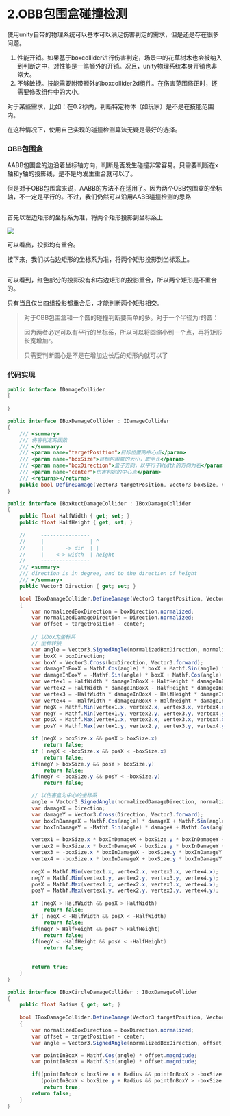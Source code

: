# 2.OBB包围盒碰撞检测

使用unity自带的物理系统可以基本可以满足伤害判定的需求，但是还是存在很多问题。

1. 性能开销。如果基于boxcollider进行伤害判定，场景中的花草树木也会被纳入到判断之中，对性能是一笔额外的开销。况且，unity物理系统本身开销也非常大。
2. 不够敏捷。技能需要附带额外的boxcollider2d组件。在伤害范围修正时，还需要修改组件中的大小。

对于某些需求，比如：在0.2秒内，判断特定物体（如玩家）是不是在技能范围内。

在这种情况下，使用自己实现的碰撞检测算法无疑是最好的选择。

### OBB包围盒

AABB包围盒的边沿着坐标轴方向，判断是否发生碰撞非常容易。只需要判断在x轴和y轴的投影线，是不是均发生重合就可以了。

但是对于OBB包围盒来说，AABB的方法不在适用了。因为两个OBB包围盒的坐标轴，不一定是平行的。不过，我们仍然可以沿用AABB碰撞检测的思路

<figure><img src="../.gitbook/assets/image (1).png" alt=""><figcaption></figcaption></figure>

首先以左边矩形的坐标系为准，将两个矩形投影到坐标系上

![](<../.gitbook/assets/image (17).png>)

可以看出，投影均有重合。

接下来，我们以右边矩形的坐标系为准，将两个矩形投影到坐标系上。

<figure><img src="../.gitbook/assets/image.png" alt=""><figcaption></figcaption></figure>

可以看到，红色部分的投影没有和右边矩形的投影重合，所以两个矩形是不重合的。

只有当且仅当四组投影都重合后，才能判断两个矩形相交。

> 对于OBB包围盒和一个圆的碰撞判断要简单的多。对于一个半径为r的圆：
>
> 因为两者必定可以有平行的坐标系，所以可以将圆缩小到一个点，再将矩形长宽增加r。
>
> 只需要判断圆心是不是在增加边长后的矩形内就可以了

### 代码实现

```csharp
public interface IDamageCollider
{
    
}

public interface IBoxDamageCollider : IDamageCollider
{
    /// <summary>
    /// 伤害判定的函数
    /// </summary>
    /// <param name="targetPosition">目标位置的中心点</param>
    /// <param name="boxSize">目标包围盒的大小，取半长</param>
    /// <param name="boxDirection">盒子方向，以平行于Width的方向为右</param>
    /// <param name="center">伤害判定的中心点</param>
    /// <returns></returns>
    public bool DefineDamage(Vector3 targetPosition, Vector3 boxSize, Vector3 boxDirection, Vector3 center);
}

public interface IBoxRectDamageCollider : IBoxDamageCollider
{
    public float HalfWidth { get; set; }
    public float HalfHeight { get; set; }
    
    //     ----------------
    //     |               | ^
    //     |       -> dir  | |
    //     |    <-> width  | height   
    //     ----------------
    /// <summary>
    /// direction is in degree, and to the direction of height
    /// </summary>
    public Vector3 Direction { get; set; }

    bool IBoxDamageCollider.DefineDamage(Vector3 targetPosition, Vector3 boxSize, Vector3 boxDirection, Vector3 center)
    {
        var normalizedBoxDirection = boxDirection.normalized;
        var normalizedDamageDirection = Direction.normalized;
        var offset = targetPosition - center;
        
        // 以box为坐标系
        // 坐标转换
        var angle = Vector3.SignedAngle(normalizedBoxDirection, normalizedDamageDirection, Vector3.forward);
        var boxX = boxDirection;
        var boxY = Vector3.Cross(boxDirection, Vector3.forward);
        var damageInBoxX = Mathf.Cos(angle) * boxX + Mathf.Sin(angle) * boxY;
        var damageInBoxY = -Mathf.Sin(angle) * boxX + Mathf.Cos(angle) * boxY;
        var vertex1 = HalfWidth * damageInBoxX + HalfHeight * damageInBoxY - offset;
        var vertex2 = HalfWidth * damageInBoxX - HalfHeight * damageInBoxY - offset;
        var vertex3 = -HalfWidth * damageInBoxX - HalfHeight * damageInBoxY - offset;
        var vertex4 = -HalfWidth * damageInBoxX + HalfHeight * damageInBoxY - offset;
        var negX = Mathf.Min(vertex1.x, vertex2.x, vertex3.x, vertex4.x);
        var negY = Mathf.Min(vertex1.y, vertex2.y, vertex3.y, vertex4.y);
        var posX = Mathf.Max(vertex1.x, vertex2.x, vertex3.x, vertex4.x);
        var posY = Mathf.Max(vertex1.y, vertex2.y, vertex3.y, vertex4.y);

        if (negX > boxSize.x && posX > boxSize.x)
            return false;
        if ( negX < -boxSize.x && posX < -boxSize.x)
            return false;
        if(negY > boxSize.y && posY > boxSize.y)
            return false;
        if(negY < -boxSize.y && posY < -boxSize.y)
            return false;

        // 以伤害盒为中心的坐标系
        angle = Vector3.SignedAngle(normalizedDamageDirection, normalizedBoxDirection, Vector3.forward);
        var damageX = Direction;
        var damageY = Vector3.Cross(Direction, Vector3.forward);
        var boxInDamageX = Mathf.Cos(angle) * damageX + Mathf.Sin(angle) * damageY;
        var boxInDamageY = -Mathf.Sin(angle) * damageX + Mathf.Cos(angle) * damageY;

        vertex1 = boxSize.x * boxInDamageX + boxSize.y * boxInDamageY + offset;
        vertex2 = boxSize.x * boxInDamageX - boxSize.y * boxInDamageY + offset;
        vertex3 = -boxSize.x * boxInDamageX - boxSize.y * boxInDamageY + offset;
        vertex4 = -boxSize.x * boxInDamageX + boxSize.y * boxInDamageY + offset;
        
        negX = Mathf.Min(vertex1.x, vertex2.x, vertex3.x, vertex4.x);
        negY = Mathf.Min(vertex1.y, vertex2.y, vertex3.y, vertex4.y);
        posX = Mathf.Max(vertex1.x, vertex2.x, vertex3.x, vertex4.x);
        posY = Mathf.Max(vertex1.y, vertex2.y, vertex3.y, vertex4.y);
        
        if (negX > HalfWidth && posX > HalfWidth)
            return false;
        if ( negX < -HalfWidth && posX < -HalfWidth)
            return false;
        if(negY > HalfHeight && posY > HalfHeight)
            return false;
        if(negY < -HalfHeight && posY < -HalfHeight)
            return false;
        

        return true;
    }
}
```

```csharp
public interface IBoxCircleDamageCollider : IBoxDamageCollider
{
    public float Radius { get; set; }
    
    bool IBoxDamageCollider.DefineDamage(Vector3 targetPosition, Vector3 boxSize, Vector3 boxDirection, Vector3 center)
    {
        var normalizedBoxDirection = boxDirection.normalized;
        var offset = targetPosition - center;
        var angle = Vector3.SignedAngle(normalizedBoxDirection, offset,Vector3.forward);

        var pointInBoxX = Mathf.Cos(angle) * offset.magnitude;
        var pointInBoxY = Mathf.Sin(angle) * offset.magnitude;
        
        if((pointInBoxX < boxSize.x + Radius && pointInBoxX > -boxSize.x - Radius) &&
           (pointInBoxY < boxSize.y + Radius && pointInBoxY > -boxSize.y - Radius))
            return true;
        return false;
    }
}
```
